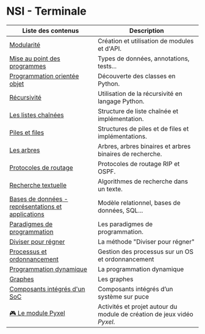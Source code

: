 # NSI - Terminale

| Liste des contenus                      | Description                                              |
| --------------------------------------- | -------------------------------------------------------- |
| [Modularité](modularite/index.md) | Création et utilisation de modules et d'API. |
| [Mise au point des programmes](mise_au_point/index.md) | Types de données, annotations, tests... |
| [Programmation orientée objet](poo/index.md) | Découverte des classes en Python. |
| [Récursivité](recursivite/index.md) | Utilisation de la récursivité en langage Python. |
| [Les listes chaînées](listes/index.md) | Structure de liste chaînée et implémentation. |
| [Piles et files](pilesfiles/index.md) | Structures de piles et de files et implémentations. |
| [Les arbres](arbres/index.md) | Arbres, arbres binaires et arbres binaires de recherche. |
| [Protocoles de routage](routage/index.md) | Protocoles de routage RIP et OSPF. |
| [Recherche textuelle](recherche_textuelle/index.md) | Algorithmes de recherche dans un texte. |
| [Bases de données - représentations et applications](bdd/index.md) | Modèle relationnel, bases de données, SQL... |
| [Paradigmes de programmation](paradigmes/index.md) | Les paradigmes de programmation. |
| [Diviser pour régner](diviserregner/index.md) | La méthode "Diviser pour régner" |
| [Processus et ordonnancement](processus/index.md) | Gestion des processus sur un OS et ordonnancement |
| [Programmation dynamique](progdyn/index.md) | La programmation dynamique |
| [Graphes](graphes/index.md) | Les graphes |
| [Composants intégrés d'un SoC](soc/index.md) | Composants intégrés d’un système sur puce |
| [:video_game: Le module Pyxel](pyxel/index.md) | Activités et projet autour du module de création de jeux vidéo *Pyxel*. |